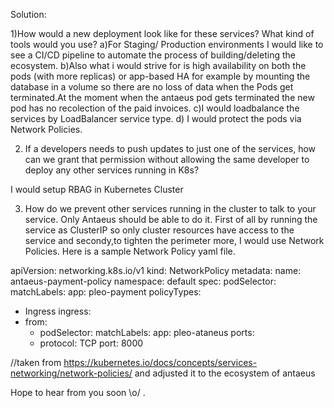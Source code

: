 Solution:

1)How would a new deployment look like for these services? What kind of tools would you use?
a)For Staging/ Production environments I would like to see a CI/CD pipeline to automate the process of building/deleting the ecosystem.
b)Also what i would strive for is high availability on both the pods (with more replicas) or app-based HA for example by mounting the database in a volume so there are no loss of data when the Pods get terminated.At the moment when the antaeus pod gets terminated the new pod has no recolection of the paid invoices. 
c)I would loadbalance the services by LoadBalancer service type.
d) I would protect the pods via Network Policies.


2) If a developers needs to push updates to just one of the services, how can we grant that permission without allowing the same developer to deploy any other services running in K8s?

I would setup RBAG in Kubernetes Cluster

3) How do we prevent other services running in the cluster to talk to your service. Only Antaeus should be able to do it.
First of all by running the service as ClusterIP so only cluster resources have access to the service and secondy,to tighten the perimeter more, I would use Network Policies.
Here is a sample Network Policy yaml file.

apiVersion: networking.k8s.io/v1
kind: NetworkPolicy
metadata:
  name: antaeus-payment-policy
  namespace: default
spec:
  podSelector:
    matchLabels:
      app: pleo-payment
  policyTypes:
  - Ingress
  ingress:
  - from:
    - podSelector:
        matchLabels:
          app: pleo-ataneus
    ports:
    - protocol: TCP
      port: 8000

//taken from https://kubernetes.io/docs/concepts/services-networking/network-policies/ and adjusted it to the ecosystem of antaeus

Hope to hear from you soon \o/ .
